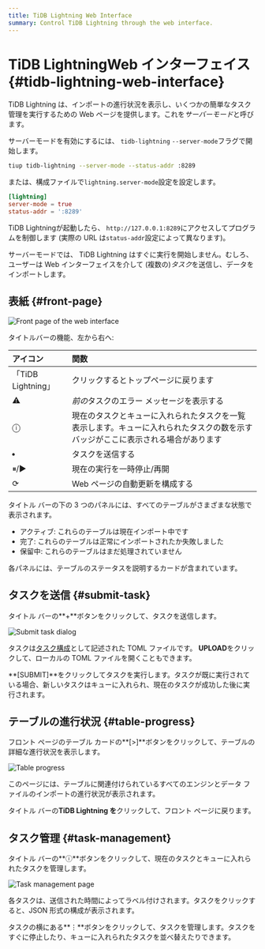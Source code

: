 ```yaml
---
title: TiDB Lightning Web Interface
summary: Control TiDB Lightning through the web interface.
---
```


# TiDB LightningWeb インターフェイス {#tidb-lightning-web-interface}

TiDB Lightning は、インポートの進行状況を表示し、いくつかの簡単なタスク管理を実行するための Web ページを提供します。これを*サーバーモード*と呼びます。

サーバーモードを有効にするには、 `tidb-lightning` `--server-mode`フラグで開始します。

```sh
tiup tidb-lightning --server-mode --status-addr :8289
```

または、構成ファイルで`lightning.server-mode`設定を設定します。

```toml
[lightning]
server-mode = true
status-addr = ':8289'
```

TiDB Lightningが起動したら、 `http://127.0.0.1:8289`にアクセスしてプログラムを制御します (実際の URL は`status-addr`設定によって異なります)。

サーバーモードでは、 TiDB Lightning はすぐに実行を開始しません。むしろ、ユーザーは Web インターフェイスを介して (複数の)*タスク*を送信し、データをインポートします。

## 表紙 {#front-page}

![Front page of the web interface](https://docs-download.pingcap.com/media/images/docs/lightning-web-frontpage.png)

タイトルバーの機能、左から右へ:

| アイコン             | 関数                                                               |
| :--------------- | :--------------------------------------------------------------- |
| 「TiDB Lightning」 | クリックするとトップページに戻ります                                               |
| ⚠                | *前の*タスクのエラー メッセージを表示する                                           |
| ⓘ                | 現在のタスクとキューに入れられたタスクを一覧表示します。キューに入れられたタスクの数を示すバッジがここに表示される場合があります |
| <li></li>        | タスクを送信する                                                         |
| ⏸/▶              | 現在の実行を一時停止/再開                                                    |
| ⟳                | Web ページの自動更新を構成する                                                |

タイトル バーの下の 3 つのパネルには、すべてのテーブルがさまざまな状態で表示されます。

-   アクティブ: これらのテーブルは現在インポート中です
-   完了: これらのテーブルは正常にインポートされたか失敗しました
-   保留中: これらのテーブルはまだ処理されていません

各パネルには、テーブルのステータスを説明するカードが含まれています。

## タスクを送信 {#submit-task}

タイトル バーの**+**ボタンをクリックして、タスクを送信します。

![Submit task dialog](https://docs-download.pingcap.com/media/images/docs/lightning-web-submit.png)

タスクは[タスク構成](/tidb-lightning/tidb-lightning-configuration.md#tidb-lightning-task)として記述された TOML ファイルです。 **UPLOAD**をクリックして、ローカルの TOML ファイルを開くこともできます。

**[SUBMIT]**をクリックしてタスクを実行します。タスクが既に実行されている場合、新しいタスクはキューに入れられ、現在のタスクが成功した後に実行されます。

## テーブルの進行状況 {#table-progress}

フロント ページのテーブル カードの**[&gt;]**ボタンをクリックして、テーブルの詳細な進行状況を表示します。

![Table progress](https://docs-download.pingcap.com/media/images/docs/lightning-web-table.png)

このページには、テーブルに関連付けられているすべてのエンジンとデータ ファイルのインポートの進行状況が表示されます。

タイトル バーの**TiDB Lightning を**クリックして、フロント ページに戻ります。

## タスク管理 {#task-management}

タイトル バーの**ⓘ**ボタンをクリックして、現在のタスクとキューに入れられたタスクを管理します。

![Task management page](https://docs-download.pingcap.com/media/images/docs/lightning-web-queue.png)

各タスクは、送信された時間によってラベル付けされます。タスクをクリックすると、JSON 形式の構成が表示されます。

タスクの横にある**⋮**ボタンをクリックして、タスクを管理します。タスクをすぐに停止したり、キューに入れられたタスクを並べ替えたりできます。
